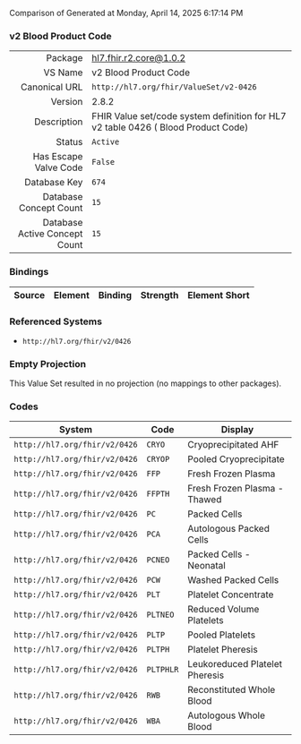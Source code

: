 Comparison of 
Generated at Monday, April 14, 2025 6:17:14 PM

### v2 Blood Product Code

|      |     |
| ---: | --- |
| Package | hl7.fhir.r2.core@1.0.2 |
| VS Name | v2 Blood Product Code |
| Canonical URL | `http://hl7.org/fhir/ValueSet/v2-0426` |
| Version | 2.8.2 |
| Description | FHIR Value set/code system definition for HL7 v2 table 0426 ( Blood Product Code) |
| Status | `Active` |
| Has Escape Valve Code | `False` |
| Database Key | `674` |
| Database Concept Count | `15` |
| Database Active Concept Count | `15` |
### Bindings

| Source | Element | Binding | Strength | Element Short |
| ------ | ------- | ------- | -------- | ------------- |

### Referenced Systems

* `http://hl7.org/fhir/v2/0426`
### Empty Projection

This Value Set resulted in no projection (no mappings to other packages).

### Codes

| System | Code | Display |
| ------ | ---- | ------- |
| `http://hl7.org/fhir/v2/0426` | `CRYO` | Cryoprecipitated AHF |
| `http://hl7.org/fhir/v2/0426` | `CRYOP` | Pooled Cryoprecipitate |
| `http://hl7.org/fhir/v2/0426` | `FFP` | Fresh Frozen Plasma |
| `http://hl7.org/fhir/v2/0426` | `FFPTH` | Fresh Frozen Plasma - Thawed |
| `http://hl7.org/fhir/v2/0426` | `PC` | Packed Cells |
| `http://hl7.org/fhir/v2/0426` | `PCA` | Autologous Packed Cells |
| `http://hl7.org/fhir/v2/0426` | `PCNEO` | Packed Cells - Neonatal |
| `http://hl7.org/fhir/v2/0426` | `PCW` | Washed Packed Cells |
| `http://hl7.org/fhir/v2/0426` | `PLT` | Platelet Concentrate |
| `http://hl7.org/fhir/v2/0426` | `PLTNEO` | Reduced Volume Platelets |
| `http://hl7.org/fhir/v2/0426` | `PLTP` | Pooled Platelets |
| `http://hl7.org/fhir/v2/0426` | `PLTPH` | Platelet Pheresis |
| `http://hl7.org/fhir/v2/0426` | `PLTPHLR` | Leukoreduced Platelet Pheresis |
| `http://hl7.org/fhir/v2/0426` | `RWB` | Reconstituted Whole Blood |
| `http://hl7.org/fhir/v2/0426` | `WBA` | Autologous Whole Blood |
